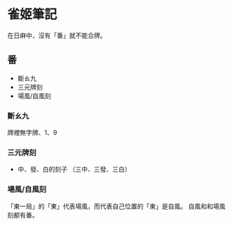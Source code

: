# 雀姬筆記
在日麻中，沒有「番」就不能合牌。


## 番
- 斷ㄠ九
- 三元牌刻
- 場風/自風刻

### 斷ㄠ九
牌裡無字牌、1、9

### 三元牌刻
- 中、發、白的刻子 （三中、三發、三白）

### 場風/自風刻
「東一局」的「東」代表場風，而代表自己位置的「東」是自風。 自風和和場風刻都有番。
